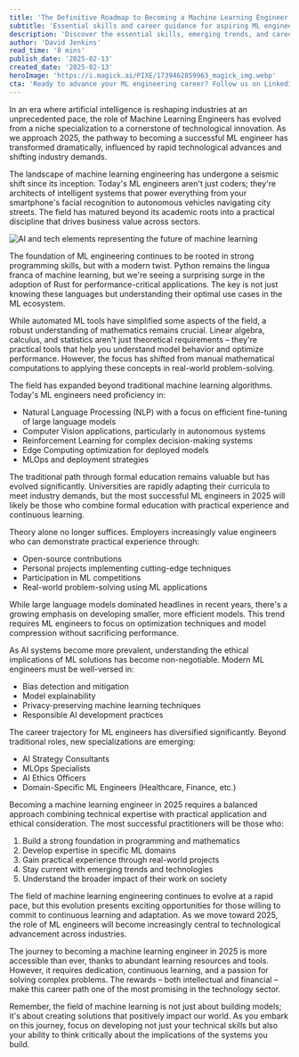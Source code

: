 ```yaml
---
title: 'The Definitive Roadmap to Becoming a Machine Learning Engineer in 2025'
subtitle: 'Essential skills and career guidance for aspiring ML engineers'
description: 'Discover the essential skills, emerging trends, and career opportunities in machine learning engineering for 2025. From core technical foundations to ethical considerations, this comprehensive guide outlines the path to success in this rapidly evolving field.'
author: 'David Jenkins'
read_time: '8 mins'
publish_date: '2025-02-13'
created_date: '2025-02-13'
heroImage: 'https://i.magick.ai/PIXE/1739462859963_magick_img.webp'
cta: 'Ready to advance your ML engineering career? Follow us on LinkedIn for daily insights, job opportunities, and cutting-edge developments in machine learning engineering.'
---
```


In an era where artificial intelligence is reshaping industries at an unprecedented pace, the role of Machine Learning Engineers has evolved from a niche specialization to a cornerstone of technological innovation. As we approach 2025, the pathway to becoming a successful ML engineer has transformed dramatically, influenced by rapid technological advances and shifting industry demands.

The landscape of machine learning engineering has undergone a seismic shift since its inception. Today's ML engineers aren't just coders; they're architects of intelligent systems that power everything from your smartphone's facial recognition to autonomous vehicles navigating city streets. The field has matured beyond its academic roots into a practical discipline that drives business value across sectors.

![AI and tech elements representing the future of machine learning](https://images.magick.ai/ml-engineering-2025.jpg)

The foundation of ML engineering continues to be rooted in strong programming skills, but with a modern twist. Python remains the lingua franca of machine learning, but we're seeing a surprising surge in the adoption of Rust for performance-critical applications. The key is not just knowing these languages but understanding their optimal use cases in the ML ecosystem.

While automated ML tools have simplified some aspects of the field, a robust understanding of mathematics remains crucial. Linear algebra, calculus, and statistics aren't just theoretical requirements – they're practical tools that help you understand model behavior and optimize performance. However, the focus has shifted from manual mathematical computations to applying these concepts in real-world problem-solving.

The field has expanded beyond traditional machine learning algorithms. Today's ML engineers need proficiency in:

- Natural Language Processing (NLP) with a focus on efficient fine-tuning of large language models
- Computer Vision applications, particularly in autonomous systems
- Reinforcement Learning for complex decision-making systems
- Edge Computing optimization for deployed models
- MLOps and deployment strategies

The traditional path through formal education remains valuable but has evolved significantly. Universities are rapidly adapting their curricula to meet industry demands, but the most successful ML engineers in 2025 will likely be those who combine formal education with practical experience and continuous learning.

Theory alone no longer suffices. Employers increasingly value engineers who can demonstrate practical experience through:

- Open-source contributions
- Personal projects implementing cutting-edge techniques
- Participation in ML competitions
- Real-world problem-solving using ML applications

While large language models dominated headlines in recent years, there's a growing emphasis on developing smaller, more efficient models. This trend requires ML engineers to focus on optimization techniques and model compression without sacrificing performance.

As AI systems become more prevalent, understanding the ethical implications of ML solutions has become non-negotiable. Modern ML engineers must be well-versed in:

- Bias detection and mitigation
- Model explainability
- Privacy-preserving machine learning techniques
- Responsible AI development practices

The career trajectory for ML engineers has diversified significantly. Beyond traditional roles, new specializations are emerging:

- AI Strategy Consultants
- MLOps Specialists
- AI Ethics Officers
- Domain-Specific ML Engineers (Healthcare, Finance, etc.)

Becoming a machine learning engineer in 2025 requires a balanced approach combining technical expertise with practical application and ethical consideration. The most successful practitioners will be those who:

1. Build a strong foundation in programming and mathematics
2. Develop expertise in specific ML domains
3. Gain practical experience through real-world projects
4. Stay current with emerging trends and technologies
5. Understand the broader impact of their work on society

The field of machine learning engineering continues to evolve at a rapid pace, but this evolution presents exciting opportunities for those willing to commit to continuous learning and adaptation. As we move toward 2025, the role of ML engineers will become increasingly central to technological advancement across industries.

The journey to becoming a machine learning engineer in 2025 is more accessible than ever, thanks to abundant learning resources and tools. However, it requires dedication, continuous learning, and a passion for solving complex problems. The rewards – both intellectual and financial – make this career path one of the most promising in the technology sector.

Remember, the field of machine learning is not just about building models; it's about creating solutions that positively impact our world. As you embark on this journey, focus on developing not just your technical skills but also your ability to think critically about the implications of the systems you build.